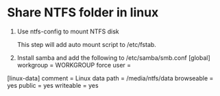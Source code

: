 # Share NTFS folder in linux

1. Use ntfs-config to mount NTFS disk

   This step will add auto mount script to /etc/fstab.   
   
1. Install samba and add the following to /etc/samba/smb.conf
[global]
   workgroup = WORKGROUP
   force user = <username>

[linux-data]
   comment = Linux data
   path = /media/ntfs/data
   browseable = yes
   public = yes
   writeable = yes
